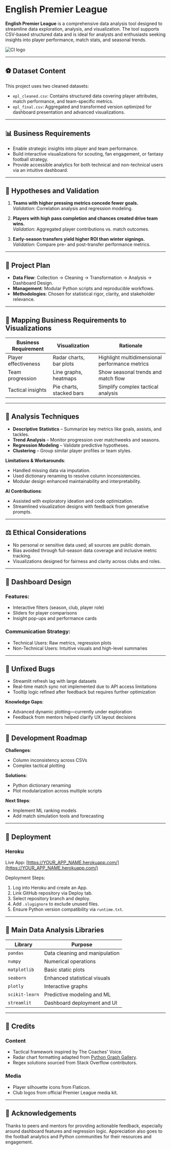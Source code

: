 # English Premier League

**English Premier League** is a comprehensive data analysis tool designed to streamline data exploration, analysis, and visualization. The tool supports CSV-based structured data and is ideal for analysts and enthusiasts seeking insights into player performance, match stats, and seasonal trends.

![CI logo](https://codeinstitute.s3.amazonaws.com/fullstack/ci_logo_small.png)

---

## ⚽ Dataset Content

This project uses two cleaned datasets:

- `epl_cleaned.csv`: Contains structured data covering player attributes, match performance, and team-specific metrics.
- `epl_final.csv`: Aggregated and transformed version optimized for dashboard presentation and advanced visualizations.

---

## 📊 Business Requirements

- Enable strategic insights into player and team performance.
- Build interactive visualizations for scouting, fan engagement, or fantasy football strategy.
- Provide accessible analytics for both technical and non-technical users via an intuitive dashboard.

---

## 🧪 Hypotheses and Validation

1. **Teams with higher pressing metrics concede fewer goals.**  
   _Validation_: Correlation analysis and regression modeling.

2. **Players with high pass completion and chances created drive team wins.**  
   _Validation_: Aggregated player contributions vs. match outcomes.

3. **Early-season transfers yield higher ROI than winter signings.**  
   _Validation_: Compare pre- and post-transfer performance metrics.

---

## 📍 Project Plan

- **Data Flow**: Collection → Cleaning → Transformation → Analysis → Dashboard Design.
- **Management**: Modular Python scripts and reproducible workflows.
- **Methodologies**: Chosen for statistical rigor, clarity, and stakeholder relevance.

---

## 📐 Mapping Business Requirements to Visualizations

| Business Requirement | Visualization           | Rationale                                        |
|----------------------|--------------------------|--------------------------------------------------|
| Player effectiveness | Radar charts, bar plots  | Highlight multidimensional performance metrics   |
| Team progression     | Line graphs, heatmaps    | Show seasonal trends and match flow              |
| Tactical insights    | Pie charts, stacked bars | Simplify complex tactical analysis               |

---

## 🧠 Analysis Techniques

- **Descriptive Statistics** – Summarize key metrics like goals, assists, and tackles.
- **Trend Analysis** – Monitor progression over matchweeks and seasons.
- **Regression Modeling** – Validate predictive hypotheses.
- **Clustering** – Group similar player profiles or team styles.

**Limitations & Workarounds**:
- Handled missing data via imputation.
- Used dictionary renaming to resolve column inconsistencies.
- Modular design enhanced maintainability and interpretability.

**AI Contributions**:
- Assisted with exploratory ideation and code optimization.
- Streamlined visualization designs with feedback from generative prompts.

---

## ⚖️ Ethical Considerations

- No personal or sensitive data used; all sources are public domain.
- Bias avoided through full-season data coverage and inclusive metric tracking.
- Visualizations designed for fairness and clarity across clubs and roles.

---

## 🧩 Dashboard Design

### Features:
- Interactive filters (season, club, player role)
- Sliders for player comparisons
- Insight pop-ups and performance cards

### Communication Strategy:
- Technical Users: Raw metrics, regression plots
- Non-Technical Users: Intuitive visuals and high-level summaries

---

## 🐞 Unfixed Bugs

- Streamlit refresh lag with large datasets
- Real-time match sync not implemented due to API access limitations
- Tooltip logic refined after feedback but requires further optimization

**Knowledge Gaps**:
- Advanced dynamic plotting—currently under exploration
- Feedback from mentors helped clarify UX layout decisions

---

## 🔧 Development Roadmap

**Challenges**:
- Column inconsistency across CSVs
- Complex tactical plotting

**Solutions**:
- Python dictionary renaming
- Plot modularization across multiple scripts

**Next Steps**:
- Implement ML ranking models
- Add match simulation tools and forecasting

---

## 🚀 Deployment

### Heroku

Live App: [https://YOUR_APP_NAME.herokuapp.com/](https://YOUR_APP_NAME.herokuapp.com/)

Deployment Steps:
1. Log into Heroku and create an App.
2. Link GitHub repository via Deploy tab.
3. Select repository branch and deploy.
4. Add `.slugignore` to exclude unused files.
5. Ensure Python version compatibility via `runtime.txt`.

---

## 🧰 Main Data Analysis Libraries

| Library         | Purpose                          |
|----------------|----------------------------------|
| `pandas`       | Data cleaning and manipulation   |
| `numpy`        | Numerical operations              |
| `matplotlib`   | Basic static plots                |
| `seaborn`      | Enhanced statistical visuals      |
| `plotly`       | Interactive graphs                |
| `scikit-learn` | Predictive modeling and ML        |
| `streamlit`    | Dashboard deployment and UI       |

---

## 📝 Credits

### Content

- Tactical framework inspired by The Coaches' Voice.
- Radar chart formatting adapted from [Python Graph Gallery](https://www.python-graph-gallery.com).
- Regex solutions sourced from Stack Overflow contributors.

### Media

- Player silhouette icons from Flaticon.
- Club logos from official Premier League media kit.

---

## 🙌 Acknowledgements

Thanks to peers and mentors for providing actionable feedback, especially around dashboard features and regression logic. Appreciation also goes to the football analytics and Python communities for their resources and engagement.
